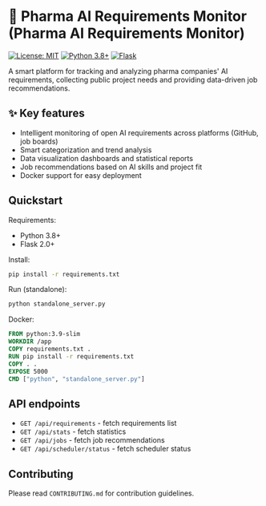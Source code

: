 # 🏥 Pharma AI Requirements Monitor (Pharma AI Requirements Monitor)

[![License: MIT](https://img.shields.io/badge/License-MIT-yellow.svg)](https://opensource.org/licenses/MIT)
[![Python 3.8+](https://img.shields.io/badge/python-3.8+-blue.svg)](https://www.python.org/downloads/)
[![Flask](https://img.shields.io/badge/Flask-2.0+-green.svg)](https://flask.palletsprojects.com/)

A smart platform for tracking and analyzing pharma companies' AI requirements, collecting public project needs and providing data-driven job recommendations.

## ✨ Key features

- Intelligent monitoring of open AI requirements across platforms (GitHub, job boards)
- Smart categorization and trend analysis
- Data visualization dashboards and statistical reports
- Job recommendations based on AI skills and project fit
- Docker support for easy deployment

## Quickstart

Requirements:
- Python 3.8+
- Flask 2.0+

Install:
```bash
pip install -r requirements.txt
```

Run (standalone):
```bash
python standalone_server.py
```

Docker:
```dockerfile
FROM python:3.9-slim
WORKDIR /app
COPY requirements.txt .
RUN pip install -r requirements.txt
COPY . .
EXPOSE 5000
CMD ["python", "standalone_server.py"]
```

## API endpoints

- `GET /api/requirements` - fetch requirements list
- `GET /api/stats` - fetch statistics
- `GET /api/jobs` - fetch job recommendations
- `GET /api/scheduler/status` - fetch scheduler status

## Contributing
Please read `CONTRIBUTING.md` for contribution guidelines.
